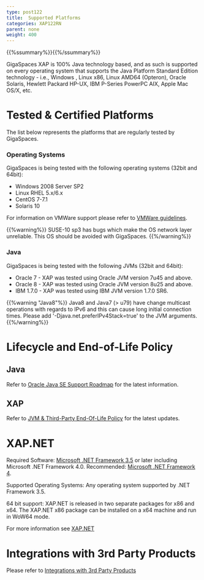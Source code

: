 ```yaml
---
type: post122
title:  Supported Platforms
categories: XAP122RN
parent: none
weight: 400
---
```


{{%ssummary%}}{{%/ssummary%}}

GigaSpaces XAP is 100% Java technology based, and as such is supported on every operating system that supports the Java Platform Standard Edition technology - i.e., Windows , Linux x86, Linux AMD64 (Opteron), Oracle Solaris, Hewlett Packard HP-UX, IBM P-Series PowerPC AIX, Apple Mac OS/X, etc.

# Tested & Certified Platforms

The list below represents the platforms that are regularly tested by GigaSpaces.

### Operating Systems

GigaSpaces is being tested with the following operating systems (32bit and 64bit):

- Windows 2008 Server SP2
- Linux RHEL 5.x/6.x
- CentOS 7-7.1
- Solaris 10

For information on VMWare support please refer to [VMWare guidelines](/release_notes/121vmware-guidelines.html).

{{%warning%}}
SUSE-10 sp3 has bugs which make the OS network layer unreliable. This OS should be avoided with GigaSpaces.
{{%/warning%}}

### Java 

GigaSpaces is being tested with the following JVMs (32bit and 64bit):

- Oracle 7 - XAP was tested using Oracle JVM version 7u45 and above.
- Oracle 8 - XAP was tested using Oracle JVM version 8u25 and above.
- IBM 1.7.0 - XAP was tested using IBM JVM version 1.7.0 SR6.

{{%warning "Java8"%}}
Java8 and Java7 (> u79) have change multicast operations with regards to IPv6 and this can cause long initial connection times. Please add '-Djava.net.preferIPv4Stack=true' to the JVM arguments.
{{%/warning%}}


# Lifecycle and End-of-Life Policy

## Java 

Refer to [Oracle Java SE Support Roadmap](http://www.oracle.com/technetwork/java/eol-135779.html) for the latest information.
 
## XAP  

Refer to [JVM & Third-Party End-Of-Life Policy](./lifecycle.html) for the latest updates.
 
# XAP.NET

Required Software: [Microsoft .NET Framework 3.5](http://msdn.microsoft.com/en-us/vstudio/aa496123) or later including Microsoft .NET Framework 4.0.
Recommended: [Microsoft .NET Framework 4](http://www.microsoft.com/en-us/download/details.aspx?id=17851).

Supported Operating Systems: Any operating system supported by .NET Framework 3.5.

64 bit support: XAP.NET is released in two separate packages for x86 and x64. The XAP.NET x86 package can be installed on a x64 machine and run in WoW64 mode.

For more information see [XAP.NET](/xap121net)

# Integrations with 3rd Party Products

Please refer to [Integrations with 3rd Party Products](/release_notes/121third-party.html)

